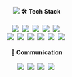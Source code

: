 
<p align="center">
  <img src="https://i.imgur.com/eF3VLNT.png"/>
  <b>🛠 Tech Stack</b><br /><br />
  <img src="https://img.shields.io/badge/HTML-E34F26?style=flat-square&logo=HTML5&logoColor=white"/>&nbsp
  <img src="https://img.shields.io/badge/CSS-1572B6?style=flat-square&logo=css3&logoColor=white"/>&nbsp
  <img src="https://img.shields.io/badge/Javascript-ffb13b?style=flat-square&logo=javascript&logoColor=white"/>&nbsp
  <img src="https://img.shields.io/badge/Typescript-3178c6?style=flat-square&logo=Typescript&logoColor=white"/></a>&nbsp
   <img src="https://img.shields.io/badge/styled components-DB7093?style=flat-square&logo=styled components&logoColor=white"/>&nbsp
  <br />
  <img src="https://img.shields.io/badge/Recoil-000000?style=flat-square&logo=Recoil&logoColor=white">&nbsp
  <img src="https://img.shields.io/badge/React-61dafb?style=flat-square&logo=React&logoColor=white"/>&nbsp
  <img src="https://img.shields.io/badge/React Router-CA4245?style=flat-square&logo=React Router&logoColor=white"/>&nbsp
  <img src="https://img.shields.io/badge/Axios-5A29E4?style=flat-square&logo=axios&logoColor=white"/>&nbsp 
    <img src="https://img.shields.io/badge/ESlint-4B32C3?style=flat-square&logo=eslint&logoColor=white"/>&nbsp
  <img src="https://img.shields.io/badge/Prettier-F7B93E?style=flat-square&logo=prettier&logoColor=white"/>&nbsp
  <br /><br />
  <b>👄 Communication</b><br /><br />
  <img src="https://img.shields.io/badge/Github-181717?style=flat-square&logo=github&logoColor=white"/>&nbsp
  <img src="https://img.shields.io/badge/Figma-F24E1E?style=flat-square&logo=figma&logoColor=white"/>&nbsp
  <img src="https://img.shields.io/badge/Notion-000000?style=flat-square&logo=notion&logoColor=white"/>&nbsp
  <img src="https://img.shields.io/badge/Discord-5865F2?style=flat-square&logo=discord&logoColor=white"/>&nbsp
</p>
<br />


